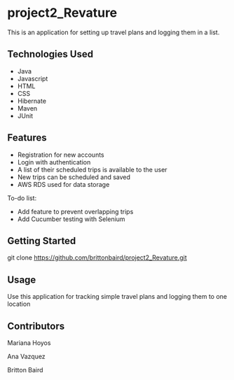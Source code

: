 # project2_Revature
This is an application for setting up travel plans and logging them in a list.  
## Technologies Used
* Java
* Javascript
* HTML
* CSS
* Hibernate
* Maven
* JUnit
## Features
* Registration for new accounts
* Login with authentication
* A list of their scheduled trips is available to the user
* New trips can be scheduled and saved
* AWS RDS used for data storage

To-do list:
* Add feature to prevent overlapping trips
* Add Cucumber testing with Selenium
## Getting Started
   git clone https://github.com/brittonbaird/project2_Revature.git
## Usage
Use this application for tracking simple travel plans and logging them to one location
## Contributors
Mariana Hoyos

Ana Vazquez

Britton Baird

